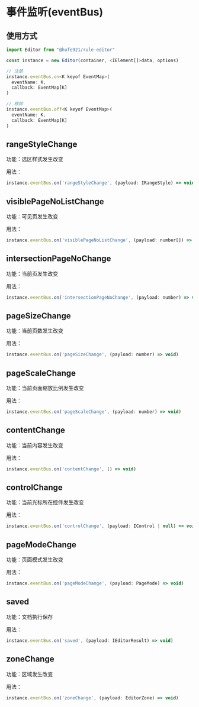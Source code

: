 # 事件监听(eventBus)

## 使用方式

```javascript
import Editor from "@hufe921/rule-editor"

const instance = new Editor(container, <IElement[]>data, options)

// 注册
instance.eventBus.on<K keyof EventMap>(
  eventName: K,
  callback: EventMap[K]
)

// 移除
instance.eventBus.off<K keyof EventMap>(
  eventName: K,
  callback: EventMap[K]
)
```

## rangeStyleChange

功能：选区样式发生改变

用法：

```javascript
instance.eventBus.on('rangeStyleChange', (payload: IRangeStyle) => void)
```

## visiblePageNoListChange

功能：可见页发生改变

用法：

```javascript
instance.eventBus.on('visiblePageNoListChange', (payload: number[]) => void)
```

## intersectionPageNoChange

功能：当前页发生改变

用法：

```javascript
instance.eventBus.on('intersectionPageNoChange', (payload: number) => void)
```

## pageSizeChange

功能：当前页数发生改变

用法：

```javascript
instance.eventBus.on('pageSizeChange', (payload: number) => void)
```

## pageScaleChange

功能：当前页面缩放比例发生改变

用法：

```javascript
instance.eventBus.on('pageScaleChange', (payload: number) => void)
```

## contentChange

功能：当前内容发生改变

用法：

```javascript
instance.eventBus.on('contentChange', () => void)
```

## controlChange

功能：当前光标所在控件发生改变

用法：

```javascript
instance.eventBus.on('controlChange', (payload: IControl | null) => void)
```

## pageModeChange

功能：页面模式发生改变

用法：

```javascript
instance.eventBus.on('pageModeChange', (payload: PageMode) => void)
```

## saved

功能：文档执行保存

用法：

```javascript
instance.eventBus.on('saved', (payload: IEditorResult) => void)
```

## zoneChange

功能：区域发生改变

用法：

```javascript
instance.eventBus.on('zoneChange', (payload: EditorZone) => void)
```
